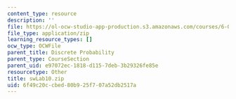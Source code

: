```yaml
---
content_type: resource
description: ''
file: https://ol-ocw-studio-app-production.s3.amazonaws.com/courses/6-01sc-introduction-to-electrical-engineering-and-computer-science-i-spring-2011/6f49c20ccbed80b925f707a52db2517a_swLab10.zip
file_type: application/zip
learning_resource_types: []
ocw_type: OCWFile
parent_title: Discrete Probability
parent_type: CourseSection
parent_uid: e97072ec-1818-d115-7deb-3b29326fe85e
resourcetype: Other
title: swLab10.zip
uid: 6f49c20c-cbed-80b9-25f7-07a52db2517a
---
```

